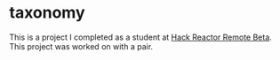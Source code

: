 # taxonomy
This is a project I completed as a student at [Hack Reactor Remote Beta](http://www.hackreactor.com/remote-beta). This project was worked on with a pair.
